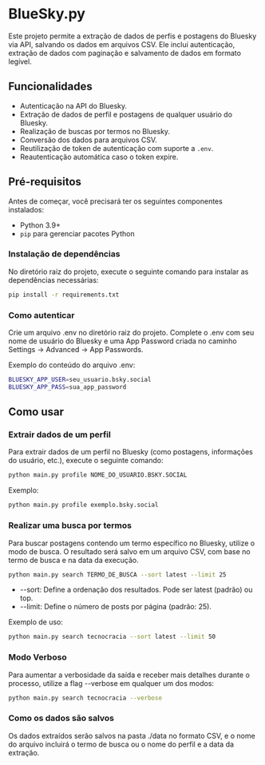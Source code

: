 # BlueSky.py

Este projeto permite a extração de dados de perfis e postagens do Bluesky via API, salvando os dados em arquivos CSV. Ele inclui autenticação, extração de dados com paginação e salvamento de dados em formato legível.

## Funcionalidades
- Autenticação na API do Bluesky.
- Extração de dados de perfil e postagens de qualquer usuário do Bluesky.
- Realização de buscas por termos no Bluesky.
- Conversão dos dados para arquivos CSV.
- Reutilização de token de autenticação com suporte a `.env`.
- Reautenticação automática caso o token expire.

## Pré-requisitos

Antes de começar, você precisará ter os seguintes componentes instalados:

- Python 3.9+
- `pip` para gerenciar pacotes Python

### Instalação de dependências

No diretório raiz do projeto, execute o seguinte comando para instalar as dependências necessárias:

```bash
pip install -r requirements.txt
```
### Como autenticar
Crie um arquivo .env no diretório raiz do projeto.
Complete o .env com seu nome de usuário do Bluesky e uma App Password criada no caminho Settings -> Advanced -> App Passwords.

Exemplo do conteúdo do arquivo .env:

```bash
BLUESKY_APP_USER=seu_usuario.bsky.social
BLUESKY_APP_PASS=sua_app_password
```

## Como usar
### Extrair dados de um perfil
Para extrair dados de um perfil no Bluesky (como postagens, informações do usuário, etc.), execute o seguinte comando:

```bash
python main.py profile NOME_DO_USUARIO.BSKY.SOCIAL
```

Exemplo:

```bash
python main.py profile exemplo.bsky.social
```

### Realizar uma busca por termos
Para buscar postagens contendo um termo específico no Bluesky, utilize o modo de busca. O resultado será salvo em um arquivo CSV, com base no termo de busca e na data da execução.

```bash
python main.py search TERMO_DE_BUSCA --sort latest --limit 25
````

- --sort: Define a ordenação dos resultados. Pode ser latest (padrão) ou top.
- --limit: Define o número de posts por página (padrão: 25).

Exemplo de uso:

```bash
python main.py search tecnocracia --sort latest --limit 50
```

### Modo Verboso
Para aumentar a verbosidade da saída e receber mais detalhes durante o processo, utilize a flag --verbose em qualquer um dos modos:

```bash
python main.py search tecnocracia --verbose
```

### Como os dados são salvos
Os dados extraídos serão salvos na pasta ./data no formato CSV, e o nome do arquivo incluirá o termo de busca ou o nome do perfil e a data da extração.